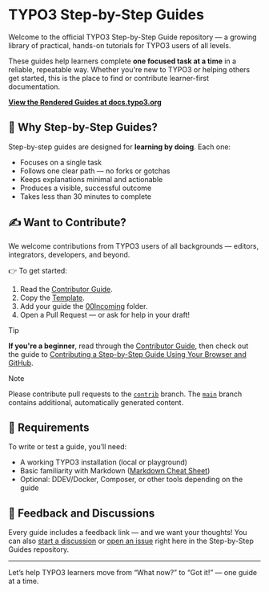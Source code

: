 # TYPO3 Step-by-Step Guides

Welcome to the official TYPO3 Step-by-Step Guide repository — a growing library of practical, hands-on tutorials for TYPO3 users of all levels.

These guides help learners complete **one focused task at a time** in a reliable, repeatable way. Whether you're new to TYPO3 or helping others get started, this is the place to find or contribute learner-first documentation.

**[View the Rendered Guides at docs.typo3.org](https://docs.typo3.org/m/typo3/guide-step-by-step/main/en-us/)**

## 🧭 Why Step-by-Step Guides?

Step-by-step guides are designed for **learning by doing**. Each one:

- Focuses on a single task
- Follows one clear path — no forks or gotchas
- Keeps explanations minimal and actionable
- Produces a visible, successful outcome
- Takes less than 30 minutes to complete

## ✍️ Want to Contribute?

We welcome contributions from TYPO3 users of all backgrounds — editors, integrators, developers, and beyond.

👉 To get started:
1. Read the [Contributor Guide](Documentation/90Contribute/20ContributorGuide/Index.md).
2. Copy the [Template](Documentation/90Contribute/10Template/Index.md).
3. Add your guide the [00Incoming](https://github.com/TYPO3-Documentation/TYPO3CMS-Guide-StepByStep/tree/contrib/Documentation/00Incoming) folder.
4. Open a Pull Request — or ask for help in your draft!

> [!TIP]
> **If you're a beginner**, read through the [Contributor Guide](Documentation/90Contribute/20ContributorGuide/Index.md), then check out the guide to [Contributing a Step-by-Step Guide Using Your Browser and GitHub](Documentation/90Contribute/20ContributorGuide/35ContributingAStepByStepGuideUsingYourBrowserAndGitHub.md).

> [!NOTE]
> Please contribute pull requests to the [`contrib`](https://github.com/TYPO3-Documentation/TYPO3CMS-Guide-StepByStep/tree/contrib) branch. The [`main`](https://github.com/TYPO3-Documentation/TYPO3CMS-Guide-StepByStep/tree/main) branch contains additional, automatically generated content.

## 🔧 Requirements

To write or test a guide, you’ll need:

- A working TYPO3 installation (local or playground)
- Basic familiarity with Markdown ([Markdown Cheat Sheet](https://docs.typo3.org/permalink/h2document:md-cheat-sheet))
- Optional: DDEV/Docker, Composer, or other tools depending on the guide

## 💬 Feedback and Discussions

Every guide includes a feedback link — and we want your thoughts! You can also [start a discussion](https://talk.typo3.org/) or [open an issue](https://github.com/TYPO3-Documentation/TYPO3CMS-Guide-StepByStep/issues/new) right here in the Step-by-Step Guides repository.

---

Let’s help TYPO3 learners move from “What now?” to “Got it!” — one guide at a time.
